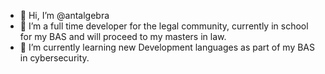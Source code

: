 - 👋 Hi, I’m @antalgebra
- 👀 I’m a full time developer for the legal community, currently in school for my BAS and will proceed to my masters in law.  
- 🌱 I’m currently learning new Development languages as part of my BAS in cybersecurity.  
